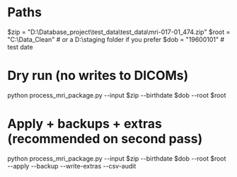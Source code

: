 # Paths
$zip = "D:\Database_project\test_data\test_data\mri-017-01_474.zip"
$root = "C:\Data_Clean"   # or a D:\staging folder if you prefer
$dob  = "19600101"        # test date

# Dry run (no writes to DICOMs)
python process_mri_package.py --input $zip --birthdate $dob --root $root

# Apply + backups + extras (recommended on second pass)
python process_mri_package.py --input $zip --birthdate $dob --root $root --apply --backup --write-extras --csv-audit
